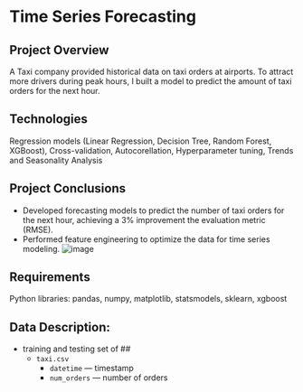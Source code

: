 # Time Series Forecasting
## Project Overview
A Taxi company provided historical data on taxi orders at airports. To attract more drivers during peak hours, I built a model to predict the amount of taxi orders for the next hour.

## Technologies
Regression models (Linear Regression, Decision Tree, Random Forest, XGBoost), Cross-validation, Autocorellation, Hyperparameter tuning, Trends and Seasonality Analysis

## Project Conclusions
- Developed forecasting models to predict the number of taxi orders for the next hour, achieving a 3% improvement the evaluation metric (RMSE).
- Performed feature engineering to optimize the data for time series modeling.
![image](https://github.com/laceymalarky/TripleTen_projects/assets/97048468/9fafeb1a-72ac-436c-9a26-c0a0fb5a7746)
 
## Requirements
Python libraries: pandas, numpy, matplotlib, statsmodels, sklearn, xgboost

## Data Description:
- training and testing set of ##
  - `taxi.csv`
    - `datetime` — timestamp
    - `num_orders` — number of orders

